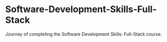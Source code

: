# Software-Development-Skills-Full-Stack
Journey of completing the Software Development Skills: Full-Stack course.
